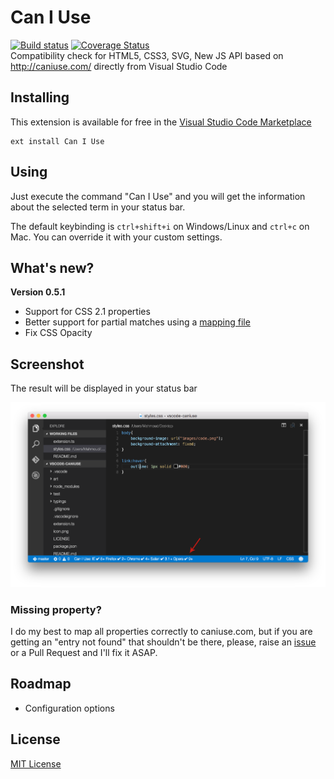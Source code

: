 # Can I Use
[![Build status](https://img.shields.io/travis/akamud/vscode-caniuse/master.svg)](https://travis-ci.org/akamud/vscode-caniuse) [![Coverage Status](https://coveralls.io/repos/akamud/vscode-caniuse/badge.svg?branch=master&service=github)](https://coveralls.io/github/akamud/vscode-caniuse?branch=master)  
Compatibility check for HTML5, CSS3, SVG, New JS API based on http://caniuse.com/ directly from Visual Studio Code

## Installing

This extension is available for free in the [Visual Studio Code Marketplace](https://marketplace.visualstudio.com/items/akamud.vscode-caniuse)  
```
ext install Can I Use
```

## Using

Just execute the command "Can I Use" and you will get the information about the selected term in your status bar.

The default keybinding is `ctrl+shift+i` on Windows/Linux and `ctrl+c` on Mac. You can override it with your custom settings.

## What's new?

**Version 0.5.1**  
* Support for CSS 2.1 properties
* Better support for partial matches using a [mapping file](https://github.com/akamud/vscode-caniuse/blob/master/data/rulesDictionary.json)
* Fix CSS Opacity

## Screenshot

The result will be displayed in your status bar

![](https://raw.githubusercontent.com/akamud/vscode-caniuse/master/art/screenshot.png)

### Missing property?

I do my best to map all properties correctly to caniuse.com, but if you are getting an "entry not found" that shouldn't be there, please, raise an [issue](https://github.com/akamud/vscode-caniuse/issues) or a Pull Request and I'll fix it ASAP.

## Roadmap

* Configuration options

## License
[MIT License](https://raw.githubusercontent.com/akamud/vscode-caniuse/master/LICENSE)
